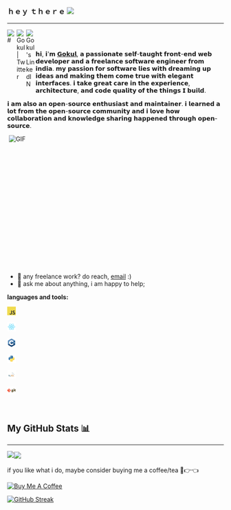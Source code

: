 ###     ｈｅｙ ｔｈｅｒｅ <img src="https://media.giphy.com/media/hvRJCLFzcasrR4ia7z/giphy.gif" width="25px">
<hr>
<a href="https://discord.gg/XTW52Kt">
  <img align="left" alt="#" width="22px" src="https://raw.githubusercontent.com/peterthehan/peterthehan/master/assets/discord.svg" />
</a>
<a href="https://twitter.com/darksied43?t=gF1ECM2BqfQ5k4F5ZiHVKQ&s=09">
  <img align="left" alt="Gokul | Twitter" width="22px" src="https://raw.githubusercontent.com/peterthehan/peterthehan/master/assets/twitter.svg" />
</a>
<a href="https://www.linkedin.com/in/gokul-s-89120b209">
  <img align="left" alt="Gokul's LinkedIN" width="22px" src="https://raw.githubusercontent.com/peterthehan/peterthehan/master/assets/linkedin.svg" />
</a>
<!-- <a href="https://open.spotify.com/user/31uk5jdahsniegc4v7wwieab3nwu">
  <img align="left" alt="Gokul's Spotify" width="22px" src="https://raw.githubusercontent.com/peterthehan/peterthehan/master/assets/spotify.svg" />
</a> -->



<br />
<br/>


𝗵𝗶, 𝗶'𝗺 [𝗚𝗼𝗸𝘂𝗹](𝗵𝘁𝘁𝗽𝘀://𝗴𝗼𝗸𝘂𝗹𝘀-𝗴𝗶𝘁.𝗴𝗶𝘁𝗵𝘂𝗯.𝗶𝗼/𝗣𝗼𝗿𝘁𝗳𝗼𝗹𝗶𝗼-𝗖𝗩/), 𝗮 𝗽𝗮𝘀𝘀𝗶𝗼𝗻𝗮𝘁𝗲 𝘀𝗲𝗹𝗳-𝘁𝗮𝘂𝗴𝗵𝘁 𝗳𝗿𝗼𝗻𝘁-𝗲𝗻𝗱 𝘄𝗲𝗯 𝗱𝗲𝘃𝗲𝗹𝗼𝗽𝗲𝗿 𝗮𝗻𝗱 𝗮 𝗳𝗿𝗲𝗲𝗹𝗮𝗻𝗰𝗲 𝘀𝗼𝗳𝘁𝘄𝗮𝗿𝗲 𝗲𝗻𝗴𝗶𝗻𝗲𝗲𝗿 𝗳𝗿𝗼𝗺 𝗶𝗻𝗱𝗶𝗮. 𝗺𝘆 𝗽𝗮𝘀𝘀𝗶𝗼𝗻 𝗳𝗼𝗿 𝘀𝗼𝗳𝘁𝘄𝗮𝗿𝗲 𝗹𝗶𝗲𝘀 𝘄𝗶𝘁𝗵 𝗱𝗿𝗲𝗮𝗺𝗶𝗻𝗴 𝘂𝗽 𝗶𝗱𝗲𝗮𝘀 𝗮𝗻𝗱 𝗺𝗮𝗸𝗶𝗻𝗴 𝘁𝗵𝗲𝗺 𝗰𝗼𝗺𝗲 𝘁𝗿𝘂𝗲 𝘄𝗶𝘁𝗵 𝗲𝗹𝗲𝗴𝗮𝗻𝘁 𝗶𝗻𝘁𝗲𝗿𝗳𝗮𝗰𝗲𝘀. 𝗶 𝘁𝗮𝗸𝗲 𝗴𝗿𝗲𝗮𝘁 𝗰𝗮𝗿𝗲 𝗶𝗻 𝘁𝗵𝗲 𝗲𝘅𝗽𝗲𝗿𝗶𝗲𝗻𝗰𝗲, 𝗮𝗿𝗰𝗵𝗶𝘁𝗲𝗰𝘁𝘂𝗿𝗲, 𝗮𝗻𝗱 𝗰𝗼𝗱𝗲 𝗾𝘂𝗮𝗹𝗶𝘁𝘆 𝗼𝗳 𝘁𝗵𝗲 𝘁𝗵𝗶𝗻𝗴𝘀 𝗜 𝗯𝘂𝗶𝗹𝗱.

𝗶 𝗮𝗺 𝗮𝗹𝘀𝗼 𝗮𝗻 𝗼𝗽𝗲𝗻-𝘀𝗼𝘂𝗿𝗰𝗲 𝗲𝗻𝘁𝗵𝘂𝘀𝗶𝗮𝘀𝘁 𝗮𝗻𝗱 𝗺𝗮𝗶𝗻𝘁𝗮𝗶𝗻𝗲𝗿. 𝗶 𝗹𝗲𝗮𝗿𝗻𝗲𝗱 𝗮 𝗹𝗼𝘁 𝗳𝗿𝗼𝗺 𝘁𝗵𝗲 𝗼𝗽𝗲𝗻-𝘀𝗼𝘂𝗿𝗰𝗲 𝗰𝗼𝗺𝗺𝘂𝗻𝗶𝘁𝘆 𝗮𝗻𝗱 𝗶 𝗹𝗼𝘃𝗲 𝗵𝗼𝘄 𝗰𝗼𝗹𝗹𝗮𝗯𝗼𝗿𝗮𝘁𝗶𝗼𝗻 𝗮𝗻𝗱 𝗸𝗻𝗼𝘄𝗹𝗲𝗱𝗴𝗲 𝘀𝗵𝗮𝗿𝗶𝗻𝗴 𝗵𝗮𝗽𝗽𝗲𝗻𝗲𝗱 𝘁𝗵𝗿𝗼𝘂𝗴𝗵 𝗼𝗽𝗲𝗻-𝘀𝗼𝘂𝗿𝗰𝗲.




  <img align="right" alt="GIF" src="https://cdn.dribbble.com/users/1292677/screenshots/6139167/media/fcf7fd0c619bb87706533079240915f3.gif" width="500" height="320" />
  
- 💼 any freelance work? do reach, [email](mailto:gokul.kumarrs68@gmail.com) :)
- 💬 ask me about anything, i am happy to help;

**languages and tools:**  

<code><img height="20" src="https://raw.githubusercontent.com/github/explore/80688e429a7d4ef2fca1e82350fe8e3517d3494d/topics/javascript/javascript.png"></code>
<!-- <code><img height="20" src="https://raw.githubusercontent.com/github/explore/80688e429a7d4ef2fca1e82350fe8e3517d3494d/topics/vue/vue.png"></code> -->
<code><img height="20" src="https://raw.githubusercontent.com/github/explore/80688e429a7d4ef2fca1e82350fe8e3517d3494d/topics/react/react.png"></code>
<!-- <code><img height="20" src="https://raw.githubusercontent.com/github/explore/5c058a388828bb5fde0bcafd4bc867b5bb3f26f3/topics/graphql/graphql.png"></code> -->
<!-- <code><img height="20" src="https://raw.githubusercontent.com/github/explore/80688e429a7d4ef2fca1e82350fe8e3517d3494d/topics/nodejs/nodejs.png"></code> -->
<code><img height="20" src="https://raw.githubusercontent.com/github/explore/80688e429a7d4ef2fca1e82350fe8e3517d3494d/topics/cpp/cpp.png"></code>

<code><img height="20" src="https://raw.githubusercontent.com/github/explore/80688e429a7d4ef2fca1e82350fe8e3517d3494d/topics/python/python.png"></code>

<code><img height="20" src="https://raw.githubusercontent.com/github/explore/80688e429a7d4ef2fca1e82350fe8e3517d3494d/topics/mysql/mysql.png"></code>

<!-- <code><img height="20" src="https://raw.githubusercontent.com/github/explore/80688e429a7d4ef2fca1e82350fe8e3517d3494d/topics/firebase/firebase.png"></code> -->
<code><img height="20" src="https://raw.githubusercontent.com/github/explore/80688e429a7d4ef2fca1e82350fe8e3517d3494d/topics/git/git.png"></code>


</br>

## My GitHub Stats 📊
<hr>
<a href="https://github.com/gokuls-git/github-readme-stats">
  <img align="left" src="https://github-readme-stats.vercel.app/api?username=gokuls-git&count_private=true&show_icons=true&theme=radical" />
</a>
<a href="https://github.com/gokuls-git/convoychat">
  <img align="center" src="https://github-readme-stats.vercel.app/api/top-langs/?username=gokuls-git" />
</a>
</br>
</br>
if you like what i do, maybe consider buying me a coffee/tea 🥺👉👈

<a href="https://www.buymeacoffee.com/gokulsgit" target="_blank"><img src="https://cdn.buymeacoffee.com/buttons/v2/default-red.png" alt="Buy Me A Coffee" width="150" ></a>





<!-- 📈 my github stats -->

[![GitHub Streak](https://github-readme-streak-stats.herokuapp.com/?user=gokuls-git)](https://git.io/streak-stats) 




